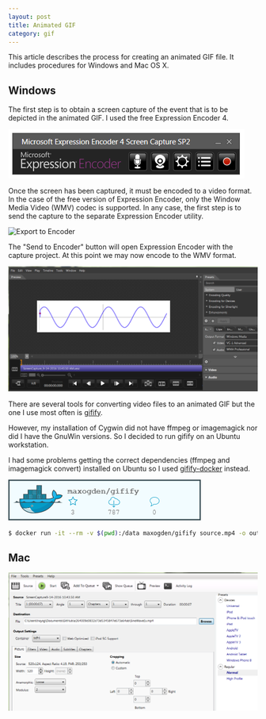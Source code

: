 ```yaml
---
layout: post
title: Animated GIF
category: gif
---
```


This article describes the process for creating an animated GIF file. It includes procedures for Windows and Mac OS X.

## Windows

The first step is to obtain a screen capture of the event that is to be depicted in the animated GIF. I used the free Expression Encoder 4.

![Expression Screen Capture](/images/Expression-ScreenCap.png)

Once the screen has been captured, it must be encoded to a video format. In the case of the free version of Expression Encoder, only the Window Media Video (WMV) codec is supported. In any case, the first step is to send the capture to the separate Expression Encoder utility.

![Export to Encoder](/images/Expression-ScreenCapExport-To-Encoder.png)

The "Send to Encoder" button will open Expression Encoder with the capture project. At this point we may now encode to the WMV format.

![Encode WMV](/images/EncodeWMV.png)

There are several tools for converting video files to an animated GIF but the one I use most often is [gifify](https://github.com/jclem/gifify).

However, my installation of Cygwin did not have ffmpeg or imagemagick nor did I have the GnuWin versions. So I decided to run gifify on an Ubuntu workstation.

I had some problems getting the correct dependencies (ffmpeg and imagemagick convert) installed on Ubuntu so I used [gifify-docker](https://github.com/maxogden/gifify-docker) instead.

![gifify-docker](/images/gifify-docker.png)

```bash
$ docker run -it --rm -v $(pwd):/data maxogden/gifify source.mp4 -o output.gif
```

## Mac

![Handbrake](/images/Handbrake2MP4.png)